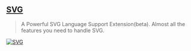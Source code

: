 ## [SVG](https://marketplace.visualstudio.com/items?itemName=jock.svg)

> A Powerful SVG Language Support Extension(beta). Almost all the features you need to handle SVG.

[![SVG](https://raw.githubusercontent.com/lishu/vscode-svg/master/images/f1.png)](https://raw.githubusercontent.com/lishu/vscode-svg/master/images/f1.png)